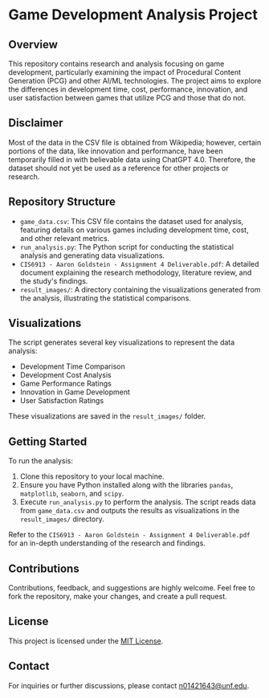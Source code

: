 # Game Development Analysis Project

## Overview
This repository contains research and analysis focusing on game development, particularly examining the impact of Procedural Content Generation (PCG) and other AI/ML technologies. The project aims to explore the differences in development time, cost, performance, innovation, and user satisfaction between games that utilize PCG and those that do not.

## Disclaimer
Most of the data in the CSV file is obtained from Wikipedia; however, certain portions of the data, like innovation and performance,
have been temporarily filled in with believable data using ChatGPT 4.0. Therefore, the dataset should not yet be used as a reference 
for other projects or research.

## Repository Structure
- `game_data.csv`: This CSV file contains the dataset used for analysis, featuring details on various games including development time, cost, and other relevant metrics.
- `run_analysis.py`: The Python script for conducting the statistical analysis and generating data visualizations.
- `CIS6913 - Aaron Goldstein - Assignment 4 Deliverable.pdf`: A detailed document explaining the research methodology, literature review, and the study's findings.
- `result_images/`: A directory containing the visualizations generated from the analysis, illustrating the statistical comparisons.

## Visualizations
The script generates several key visualizations to represent the data analysis:
- Development Time Comparison
- Development Cost Analysis
- Game Performance Ratings
- Innovation in Game Development
- User Satisfaction Ratings

These visualizations are saved in the `result_images/` folder.

## Getting Started
To run the analysis:
1. Clone this repository to your local machine.
2. Ensure you have Python installed along with the libraries `pandas`, `matplotlib`, `seaborn`, and `scipy`.
3. Execute `run_analysis.py` to perform the analysis. The script reads data from `game_data.csv` and outputs the results as visualizations in the `result_images/` directory.

Refer to the `CIS6913 - Aaron Goldstein - Assignment 4 Deliverable.pdf` for an in-depth understanding of the research and findings.

## Contributions
Contributions, feedback, and suggestions are highly welcome. Feel free to fork the repository, make your changes, and create a pull request.

## License
This project is licensed under the [MIT License](LICENSE.md).

## Contact
For inquiries or further discussions, please contact n01421643@unf.edu.
